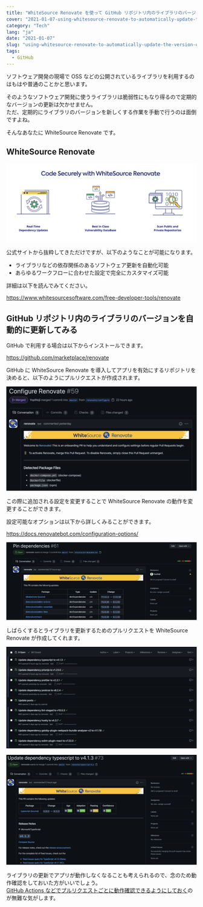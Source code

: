 ```yaml
---
title: "WhiteSource Renovate を使って GitHub リポジトリ内のライブラリのバージョンを自動的に更新する"
cover: "2021-01-07-using-whitesource-renovate-to-automatically-update-the-version-of-a-library-in-a-github-repository/header.png"
category: "Tech"
lang: "ja"
date: "2021-01-07"
slug: "using-whitesource-renovate-to-automatically-update-the-version-of-a-library-in-a-github-repository"
tags:
  - GitHub
---
```


ソフトウェア開発の現場で OSS などの公開されているライブラリを利用するのはもはや普通のことかと思います。

そのようなソフトウェア開発に使うライブラリは脆弱性にもなり得るので定期的なバージョンの更新は欠かせません。  
ただ、定期的にライブラリのバージョンを新しくする作業を手動で行うのは面倒ですよね。

そんなあなたに WhiteSource Renovate です。

## WhiteSource Renovate

![WhiteSource Renovate](WhiteSource_Renovate.png)

公式サイトから抜粋してきただけですが、以下のようなことが可能になります。

- ライブラリなどの依存関係のあるソフトウェア更新を自動化可能
- あらゆるワークフローに合わせた設定で完全にカスタマイズ可能

詳細は以下を読んでみてください。

https://www.whitesourcesoftware.com/free-developer-tools/renovate

## GitHub リポジトリ内のライブラリのバージョンを自動的に更新してみる

GitHub で利用する場合は以下からインストールできます。

https://github.com/marketplace/renovate

GitHub に WhiteSource Renovate を導入してアプリを有効にするリポジトリを決めると、以下のようにプルリクエストが作成されます。

![Configure Renovate](Configure_Renovate.png)

この際に追加される設定を変更することで WhiteSource Renovate の動作を変更することができます。

設定可能なオプションは以下から詳しくみることができます。

https://docs.renovatebot.com/configuration-options/

![Pin dependecies](Pin_dependecies.png)

しばらくするとライブラリを更新するためのプルリクエストを WhiteSource Renovate が作成してくれます。

![bot make PR](renovate_bot_make_PR_1.png)

![bot make PR](renovate_bot_make_PR_2.png)

ライブラリの更新でアプリが動作しなくなることも考えられるので、念のため動作確認をしておいた方がいいでしょう。  
[GitHub Actions などでプルリクエストごとに動作確認できるようにしておく](/use-github-actions-to-check-build-is-passed-for-each-pr)のが無難な気がします。

